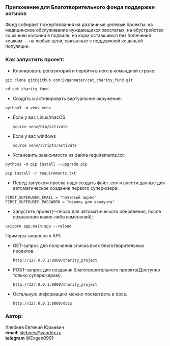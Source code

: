 ### Приложение для Благотворительного фонда поддержки котиков

Фонд собирает пожертвования на различные целевые проекты: на медицинское обслуживание нуждающихся хвостатых, на обустройство кошачьей колонии в подвале, на корм оставшимся без попечения кошкам — на любые цели, связанные с поддержкой кошачьей популяции.

### Как запустить проект:

* Клонировать репозиторий и перейти в него в командной строке:

```
git clone git@github.com:Evgenmater/cat_charity_fund.git
```

```
cd cat_charity_fund
```

* Cоздать и активировать виртуальное окружение:

```
python3 -m venv venv
```

* Если у вас Linux/macOS

    ```
    source venv/bin/activate
    ```

* Если у вас windows

    ```
    source venv/scripts/activate
    ```

* Установить зависимости из файла requirements.txt:

```
python3 -m pip install --upgrade pip
```

```
pip install -r requirements.txt
```

* Перед запуском проека надо создать файл .env и внести данные для автоматическое создание первого суперюзера:

```
FIRST_SUPERUSER_EMAIL = "почтовый адрес"
FIRST_SUPERUSER_PASSWORD = "пароль для аккаунта"
```

* Запустить проект(--reload для автоматического обновления, после сохранения каких-либо изменений):

```
uvicorn app.main:app --reload
```

Примеры запросов к API:

* GET-запрос для получения списка всех благотворительных проектов.

    ```
    http://127.0.0.1:8000/charity_project
    ```
* POST-запрос для создания благотворительного проекта(Доступно только суперюзерам).

    ```
    http://127.0.0.1:8000/charity_project
    ```
* Остальную информацию можно посмотреть в docs.

    ```
    http://127.0.0.1:8000/docs
    ```

### Автор:  
Хлебнев Евгений Юрьевич<br>
**email**: hlebnev@yandex.ru<br>
**telegram** @Evgen0991